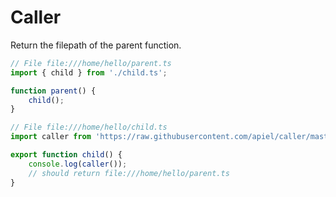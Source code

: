 # Caller

Return the filepath of the parent function.

```ts
// File file:///home/hello/parent.ts
import { child } from './child.ts';

function parent() {
    child();
}
```

```ts
// File file:///home/hello/child.ts
import caller from 'https://raw.githubusercontent.com/apiel/caller/master/caller.ts';

export function child() {
    console.log(caller());
    // should return file:///home/hello/parent.ts
}
```